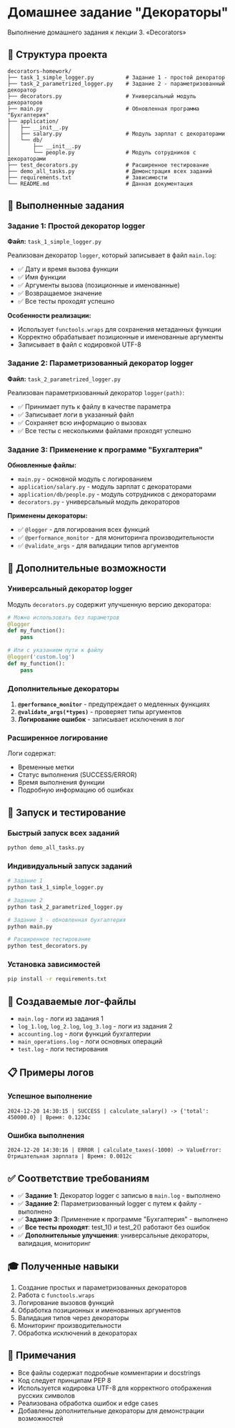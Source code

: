 # Домашнее задание "Декораторы"

Выполнение домашнего задания к лекции 3. «Decorators»

## 📁 Структура проекта

```
decorators-homework/
├── task_1_simple_logger.py          # Задание 1 - простой декоратор
├── task_2_parametrized_logger.py    # Задание 2 - параметризованный декоратор
├── decorators.py                    # Универсальный модуль декораторов
├── main.py                          # Обновленная программа "Бухгалтерия"
├── application/
│   ├── __init__.py
│   ├── salary.py                    # Модуль зарплат с декораторами
│   └── db/
│       ├── __init__.py
│       └── people.py                # Модуль сотрудников с декораторами
├── test_decorators.py               # Расширенное тестирование
├── demo_all_tasks.py                # Демонстрация всех заданий
├── requirements.txt                 # Зависимости
└── README.md                        # Данная документация
```

## 🎯 Выполненные задания

### Задание 1: Простой декоратор logger

**Файл:** `task_1_simple_logger.py`

Реализован декоратор `logger`, который записывает в файл `main.log`:
- ✅ Дату и время вызова функции
- ✅ Имя функции  
- ✅ Аргументы вызова (позиционные и именованные)
- ✅ Возвращаемое значение
- ✅ Все тесты проходят успешно

**Особенности реализации:**
- Использует `functools.wraps` для сохранения метаданных функции
- Корректно обрабатывает позиционные и именованные аргументы
- Записывает в файл с кодировкой UTF-8

### Задание 2: Параметризованный декоратор logger

**Файл:** `task_2_parametrized_logger.py`

Реализован параметризованный декоратор `logger(path)`:
- ✅ Принимает путь к файлу в качестве параметра
- ✅ Записывает логи в указанный файл
- ✅ Сохраняет всю информацию о вызовах
- ✅ Все тесты с несколькими файлами проходят успешно

### Задание 3: Применение к программе "Бухгалтерия"

**Обновленные файлы:**
- `main.py` - основной модуль с логированием
- `application/salary.py` - модуль зарплат с декораторами
- `application/db/people.py` - модуль сотрудников с декораторами
- `decorators.py` - универсальный модуль декораторов

**Применены декораторы:**
- ✅ `@logger` - для логирования всех функций
- ✅ `@performance_monitor` - для мониторинга производительности
- ✅ `@validate_args` - для валидации типов аргументов

## 🔧 Дополнительные возможности

### Универсальный декоратор logger

Модуль `decorators.py` содержит улучшенную версию декоратора:

```python
# Можно использовать без параметров
@logger
def my_function():
    pass

# Или с указанием пути к файлу
@logger('custom.log')
def my_function():
    pass
```

### Дополнительные декораторы

1. **`@performance_monitor`** - предупреждает о медленных функциях
2. **`@validate_args(*types)`** - проверяет типы аргументов
3. **Логирование ошибок** - записывает исключения в лог

### Расширенное логирование

Логи содержат:
- Временные метки
- Статус выполнения (SUCCESS/ERROR)
- Время выполнения функции
- Подробную информацию об ошибках

## 🚀 Запуск и тестирование

### Быстрый запуск всех заданий

```bash
python demo_all_tasks.py
```

### Индивидуальный запуск заданий

```bash
# Задание 1
python task_1_simple_logger.py

# Задание 2  
python task_2_parametrized_logger.py

# Задание 3 - обновленная бухгалтерия
python main.py

# Расширенное тестирование
python test_decorators.py
```

### Установка зависимостей

```bash
pip install -r requirements.txt
```

## 📄 Создаваемые лог-файлы

- `main.log` - логи из задания 1
- `log_1.log`, `log_2.log`, `log_3.log` - логи из задания 2
- `accounting.log` - логи функций бухгалтерии
- `main_operations.log` - логи основных операций
- `test.log` - логи тестирования

## 📋 Примеры логов

### Успешное выполнение
```
2024-12-20 14:30:15 | SUCCESS | calculate_salary() -> {'total': 450000.0} | Время: 0.1234с
```

### Ошибка выполнения
```
2024-12-20 14:30:16 | ERROR | calculate_taxes(-1000) -> ValueError: Отрицательная зарплата | Время: 0.0012с
```

## ✅ Соответствие требованиям

- ✅ **Задание 1**: Декоратор logger с записью в `main.log` - выполнено
- ✅ **Задание 2**: Параметризованный logger с путем к файлу - выполнено  
- ✅ **Задание 3**: Применение к программе "Бухгалтерия" - выполнено
- ✅ **Все тесты проходят**: test_1() и test_2() работают без ошибок
- ✅ **Дополнительные улучшения**: универсальные декораторы, валидация, мониторинг

## 🎓 Полученные навыки

1. Создание простых и параметризованных декораторов
2. Работа с `functools.wraps` 
3. Логирование вызовов функций
4. Обработка позиционных и именованных аргументов
5. Валидация типов через декораторы
6. Мониторинг производительности
7. Обработка исключений в декораторах

## 📝 Примечания

- Все файлы содержат подробные комментарии и docstrings
- Код следует принципам PEP 8
- Используется кодировка UTF-8 для корректного отображения русских символов
- Реализована обработка ошибок и edge cases
- Добавлены дополнительные декораторы для демонстрации возможностей
